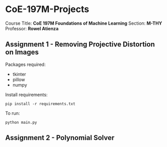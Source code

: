 # CoE-197M-Projects
Course Title: **CoE 197M Foundations of Machine Learning**
Section: **M-THY**
Professor: **Rowel Atienza**

## Assignment 1 - Removing Projective Distortion on Images

Packages required:
* tkinter
* pillow
* numpy

Install requirements:
```
pip install -r requirements.txt
```

To run:
```
python main.py
```

## Assignment 2 - Polynomial Solver
